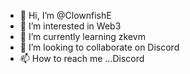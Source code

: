 - 👋 Hi, I’m @ClownfishE
- 👀 I’m interested in Web3
- 🌱 I’m currently learning zkevm
- 💞️ I’m looking to collaborate on Discord
- 📫 How to reach me ...Discord

<!---
Clownfish0/Clownfish0 is a ✨ special ✨ repository because its `README.md` (this file) appears on your GitHub profile.
You can click the Preview link to take a look at your changes.
--->
